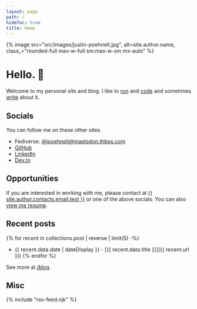 ```yaml
---
layout: page
path: /
hideToc: true
title: Home
---
```


<script type="application/ld+json">
{
  "@context": "https://schema.org",
  "@type": "Person",
  "address": {
    "@type": "PostalAddress",
    "addressRegion": "CO"
  },
  "jobTitle": "Software Engineer",
  "name": "{{ site.author.name }}",
  "url": "{{ site.url }}"
}
</script>

{% image src="src/images/justin-poehnelt.jpg", alt=site.author.name, class_="rounded-full max-w-full sm:max-w-sm mx-auto" %}

# Hello. :wave:

Welcome to my personal site and blog. I like to <a class="tag run" href="/tag/run">run</a> and <a class="tag code" href="/tag/code">code</a> and sometimes <a href="/blog">write</a> about it.

## Socials

You can follow me on these other sites.

<ul>
    <li>Fediverse: <a href="https://mastodon.thbps.com/@jpoehnelt" rel="me">@jpoehnelt@mastodon.thbps.com</a></li>
    <li><a rel="noopener noreferrer" href="https://github.com/jpoehnelt" rel="me">GitHub</a></li>
    <li><a rel="noopener noreferrer" href="https://www.linkedin.com/in/justin-poehnelt" rel="me">LinkedIn</a></li>
    <li><a rel="noopener noreferrer" href="https://dev.to/jpoehnelt" rel="me">Dev.to</a></li>
</ul>

## Opportunities

If you are interested in working with me, please contact at <a target="_blank" href="{{ site.author.contacts.email.href }}">{{ site.author.contacts.email.text }}</a> or one of the above socials. You can also [view me resume](/resume/generic/).

## Recent posts

{% for recent in collections.post | reverse | limit(5) -%}

- {{ recent.data.date | dateDisplay }} - [{{ recent.data.title }}]({{ recent.url }})
  {% endfor %}

See more at [/blog](/blog).

## Misc

{% include "rss-feed.njk" %}
